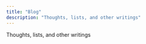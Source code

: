 ```yaml
---
title: "Blog"
description: "Thoughts, lists, and other writings"
---
```

Thoughts, lists, and other writings